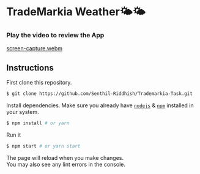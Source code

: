 # TradeMarkia Weather🌤🌤
### Play the video to review the App ###
[screen-capture.webm](https://user-images.githubusercontent.com/82893678/219559272-68917e46-26b4-4ca9-bde6-9c5b910a1d5f.webm)

## Instructions

First clone this repository.

```bash
$ git clone https://github.com/Senthil-Riddhish/Trademarkia-Task.git
```
Install dependencies. Make sure you already have [`nodejs`](https://nodejs.org/en/) & [`npm`](https://www.npmjs.com/) installed in your system.

```bash
$ npm install # or yarn
```
Run it

```bash
$ npm start # or yarn start
```

The page will reload when you make changes.\
You may also see any lint errors in the console.
